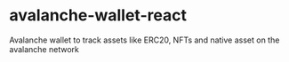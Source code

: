 # avalanche-wallet-react

Avalanche wallet to track assets like ERC20, NFTs and native asset on the avalanche network
